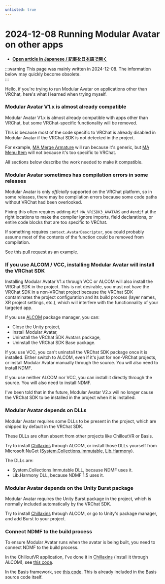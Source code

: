```yaml
---
unlisted: true
---
```


# 2024-12-08 Running Modular Avatar on other apps

- **[Open article in Japanese / 記事を日本語で開く](./modular-avatar-on-other-apps-ja)**

:::warning
This page was mainly written in 2024-12-08. The information below may quickly become obsolete.<br/>
:::

Hello, if you're trying to run Modular Avatar on applications other than VRChat, here's what I learned when trying myself.

### Modular Avatar V1.x is almost already compatible

Modular Avatar V1.x is almost already compatible with apps other than VRChat, but some VRChat-specific functionality will be removed.

This is because most of the code specific to VRChat is already disabled in Modular Avatar if the VRChat SDK is not detected in the project.

For example, [MA Merge Armature](https://modular-avatar.nadena.dev/docs/reference/merge-armature) will run because it's generic,
but [MA Menu Item](https://modular-avatar.nadena.dev/docs/reference/menu-item) will not because it's too specific to VRChat.

All sections below describe the work needed to make it compatible.

### Modular Avatar sometimes has compilation errors in some releases

Modular Avatar is only *officially* supported on the VRChat platform, so in some releases, there may be compilation errors
because some code paths without VRChat had been overlooked.

Fixing this often requires adding `#if MA_VRCSDK3_AVATARS` and `#endif` at the right locations to make the compiler
ignore imports, field declarations, or entire code blocks that are too specific to VRChat.

If something requires `context.AvatarDescriptor`, you could probably assume most of the contents of the function could be removed from compilation.

See [this pull request](https://github.com/bdunderscore/modular-avatar/pull/1232/files) as an example.

### If you use ALCOM / VCC, installing Modular Avatar will install the VRChat SDK

Installing Modular Avatar V1.x through VCC or ALCOM will also install the VRChat SDK in the project.
This is not desirable, you must not have the VRChat SDK in a non-VRChat project because the VRChat SDK contaminates the
project configuration and its build process (layer names, XR project settings, etc.), which will interfere with the functionnality
of your targeted app.

If you use [ALCOM](https://vrc-get.anatawa12.com/alcom/) package manager, you can:
- Close the Unity project,
- Install Modular Avatar,
- Uninstall the VRChat SDK Avatars package,
- Uninstall the VRChat SDK Base package.

If you use VCC, you can't uninstall the VRChat SDK package once it is installed. Either switch to ALCOM, even if it's just for
non-VRChat projects, or install Modular Avatar manually through the source. You will also need to install NDMF.

If you use neither ALCOM nor VCC, you can install it directly through the source. You will also need to install NDMF.

I've been told that in the future, Modular Avatar V2.x will no longer cause the VRChat SDK to be installed in the project when it is installed.

### Modular Avatar depends on DLLs

Modular Avatar requires some DLLs to be present in the project, which are shipped by default in the VRChat SDK.

These DLLs are often absent from other projects like ChilloutVR or Basis.

Try to install [Chillaxins](https://docs.hai-vr.dev/docs/products/chillaxins) through ALCOM, or install those DLLs yourself
from Microsoft NuGet ([System.Collections.Immutable](https://www.nuget.org/packages/System.Collections.Immutable/), [Lib.Harmony](https://www.nuget.org/packages/Lib.Harmony/)).

The DLLs are:
- System.Collections.Immutable DLL, because NDMF uses it.
- Lib.Harmony DLL, because NDMF 1.5 uses it.

### Modular Avatar depends on the Unity Burst package

Modular Avatar requires the Unity Burst package in the project, which is normally included automatically by the VRChat SDK.

Try to install [Chillaxins](https://docs.hai-vr.dev/docs/products/chillaxins) through ALCOM, or go to Unity's package manager,
and add Burst to your project.

### Connect NDMF to the build process

To ensure Modular Avatar runs when the avatar is being built, you need to connect NDMF to the build process.

In the ChilloutVR application, I've done it in [Chillaxins](https://docs.hai-vr.dev/docs/products/chillaxins) (install it through ALCOM),
see [this code](https://github.com/hai-vr/chillaxins/blob/main/Packages/dev.hai-vr.chillaxins/Scripts/Editor/ChillaxinsPreBuildAvatar.cs#L51).

In the Basis framework, see [this code](https://github.com/dooly123/Basis/blob/main/Packages/HVRBasisNDMF/Scripts/Editor/BasisNDMFBuildHook.cs#L13).
This is already included in the Basis source code itself.
